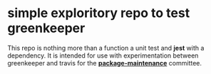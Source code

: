 # simple exploritory repo to test greenkeeper

This repo is nothing more than a function a unit test and **jest** with a dependency. It is intended
for use with experimentation between greenkeeper and travis for the [**package-maintenance**](https://github.com/nodejs/package-maintenance) committee.
